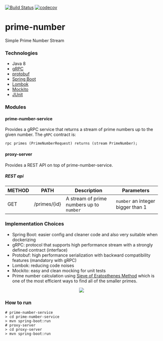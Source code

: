 [![Build Status](https://travis-ci.org/khorshidi/prime-number.svg?branch=master)](https://travis-ci.org/khorshidi/prime-number)
[![codecov](https://codecov.io/gh/khorshidi/prime-number/branch/master/graph/badge.svg)](https://codecov.io/gh/khorshidi/prime-number)

# prime-number
Simple Prime Number Stream

### Technologies
- Java 8
- [gRPC](https://grpc.io)
- [protobuf](https://github.com/protocolbuffers/protobuf) 
- [Spring Boot](https://spring.io/projects/spring-boot)
- [Lombok](https://projectlombok.org)
- [Mockito](https://site.mockito.org/)
- [JUnit](https://junit.org/)

### Modules

#### prime-number-service
Provides a gRPC service that returns a stream of prime numbers up to the given number. The ```gRPC``` contract is:

```rpc primes (PrimeNumberRequest) returns (stream PrimeNumber);```

#### proxy-server
Provides a REST API on top of prime-number-service.

##### REST api
| METHOD | PATH | Description | Parameters | 
| -----------| ------ | ------ | ----- |
| GET | /primes/{id} | A stream of prime numbers up to ```number``` | ```number``` an integer bigger than 1 | |

### Implementation Choices
* Spring Boot: easier config and cleaner code and also very suitable when dockerizing
* gRPC: protocol that supports high performance stream with a strongly defined contract (interface)
* Protobuf: high performance serialization with backward compatibility features (mandatory with gRPC)
* Lombok: reducing code noises
* Mockito: easy and clean mocking for unit tests
* Prime number calculation using [Sieve of Eratosthenes Method](https://en.wikipedia.org/wiki/Sieve_of_Eratosthenes) 
which is one of the most efficient ways to find all of the smaller primes.

<p align="center">
  <img src="sieve.gif">
</p>
 
### How to run
```properties
# prime-number-service
> cd prime-number-service
> mvn spring-boot:run
# proxy-server
> cd proxy-server
> mvn spring-boot:run
```
